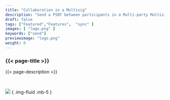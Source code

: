 ```yaml
---
title: "Collaboration in a Multisig"
description: "Send a PSBT between participants in a Multi-party Multisig wallet"
draft: false
tags: ["Featured","Features",  "sync" ]
images: [ "logo.png" ]
keywords: ["send"]
previewimage: "logo.png"
weight: 0
---
```


### {{< page-title >}} 
{{< page-description >}} 

<br>


![](https://raw.githubusercontent.com/andreasgriffin/bitcoin-safe/refs/heads/main/docs/psbt-share.gif)
{ .img-fluid .mb-5 }

